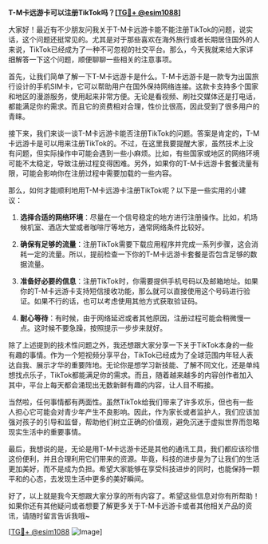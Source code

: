 **T-M卡远游卡可以注册TikTok吗？[[TG💪+ @esim1088](https://t.me/s/esim1088)]**

大家好！最近有不少朋友问我关于T-M卡远游卡能不能注册TikTok的问题，说实话，这个问题还挺常见的。尤其是对于那些喜欢在海外旅行或者长期居住国外的人来说，TikTok已经成为了一种不可忽视的社交平台。那么，今天我就来给大家详细解答一下这个问题，顺便聊聊一些相关的注意事项。

首先，让我们简单了解一下T-M卡远游卡是什么。T-M卡远游卡是一款专为出国旅行设计的手机SIM卡，它可以帮助用户在国外保持网络连接。这款卡支持多个国家和地区的漫游服务，使用起来非常方便。无论是看视频、刷社交媒体还是打电话，都能满足你的需求。而且它的资费相对合理，性价比很高，因此受到了很多用户的青睐。

接下来，我们来谈一谈T-M卡远游卡能否注册TikTok的问题。答案是肯定的，T-M卡远游卡是可以用来注册TikTok的。不过，在这里我要提醒大家，虽然技术上没有问题，但实际操作中可能会遇到一些小麻烦。比如，有些国家或地区的网络环境可能不太稳定，导致注册过程变得困难。另外，如果你的T-M卡远游卡套餐流量有限，可能会影响你在注册过程中需要加载的一些内容。

那么，如何才能顺利地用T-M卡远游卡注册TikTok呢？以下是一些实用的小建议：

1. **选择合适的网络环境**：尽量在一个信号稳定的地方进行注册操作。比如，机场候机室、酒店大堂或者咖啡厅等地方，通常网络条件比较好。

2. **确保有足够的流量**：注册TikTok需要下载应用程序并完成一系列步骤，这会消耗一定的流量。所以，提前检查一下你的T-M卡远游卡套餐是否包含足够的数据流量。

3. **准备好必要的信息**：注册TikTok时，你需要提供手机号码以及邮箱地址。如果你的T-M卡远游卡支持短信接收功能，那么就可以直接使用这个号码进行验证。如果不行的话，也可以考虑使用其他方式获取验证码。

4. **耐心等待**：有时候，由于网络延迟或者其他原因，注册过程可能会稍微慢一点。这时候不要急躁，按照提示一步步来就好。

除了上述提到的技术性问题之外，我还想跟大家分享一下关于TikTok本身的一些有趣的事情。作为一个短视频分享平台，TikTok已经成为了全球范围内年轻人表达自我、展示才华的重要阵地。无论你是想学习新技能、了解不同文化，还是单纯想找点乐子，TikTok都能满足你的需求。而且，随着越来越多的内容创作者加入其中，平台上每天都会涌现出无数新鲜有趣的内容，让人目不暇接。

当然啦，任何事情都有两面性。虽然TikTok给我们带来了许多欢乐，但也有一些人担心它可能会对青少年产生不良影响。因此，作为家长或者监护人，我们应该加强对孩子的引导和监督，帮助他们树立正确的价值观，避免沉迷于虚拟世界而忽略现实生活中的重要事情。

最后，我想说的是，无论是用T-M卡远游卡还是其他的通讯工具，我们都应该珍惜这份便利，并且合理利用它们带来的资源。毕竟，科技的进步是为了让我们的生活更加美好，而不是成为负担。希望大家能够在享受科技进步的同时，也能保持一颗平和的心态，去发现生活中更多的美好瞬间。

好了，以上就是我今天想跟大家分享的所有内容了。希望这些信息对你有所帮助！如果你还有其他疑问或者想要了解更多关于T-M卡远游卡或者其他相关产品的资讯，请随时留言告诉我哦~

[[TG💪+ @esim1088](https://t.me/s/esim1088) ![Image](https://i.postimg.cc/4NQfJmqS/Snipaste-2025-05-13-00-14-12.png)]